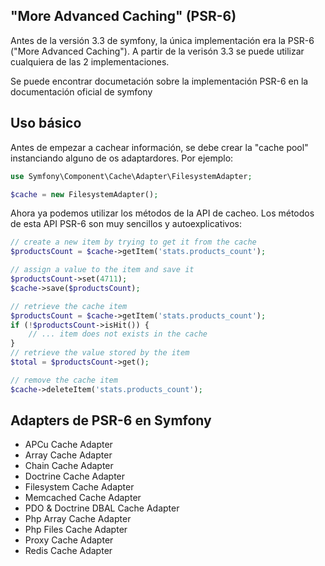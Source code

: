 "More Advanced Caching" (PSR-6)
-------------------------------

Antes de la versión 3.3 de symfony, la única implementación era la PSR-6 ("More Advanced Caching"). A partir de la verisón 3.3 se puede utilizar cualquiera de las 2 implementaciones.

Se puede encontrar documetación sobre la implementación PSR-6 en la documentación oficial de symfony


Uso básico
----------

Antes de empezar a cachear información, se debe crear la "cache pool" instanciando alguno de os adaptardores. Por ejemplo:

```php
use Symfony\Component\Cache\Adapter\FilesystemAdapter;

$cache = new FilesystemAdapter();
```

Ahora ya podemos utilizar los métodos de la API de cacheo. Los métodos de esta API PSR-6 son muy sencillos y autoexplicativos:

```php
// create a new item by trying to get it from the cache
$productsCount = $cache->getItem('stats.products_count');

// assign a value to the item and save it
$productsCount->set(4711);
$cache->save($productsCount);

// retrieve the cache item
$productsCount = $cache->getItem('stats.products_count');
if (!$productsCount->isHit()) {
    // ... item does not exists in the cache
}
// retrieve the value stored by the item
$total = $productsCount->get();

// remove the cache item
$cache->deleteItem('stats.products_count');
```


Adapters de PSR-6 en Symfony
----------------------------

- APCu Cache Adapter
- Array Cache Adapter
- Chain Cache Adapter
- Doctrine Cache Adapter
- Filesystem Cache Adapter
- Memcached Cache Adapter
- PDO & Doctrine DBAL Cache Adapter
- Php Array Cache Adapter
- Php Files Cache Adapter
- Proxy Cache Adapter
- Redis Cache Adapter


